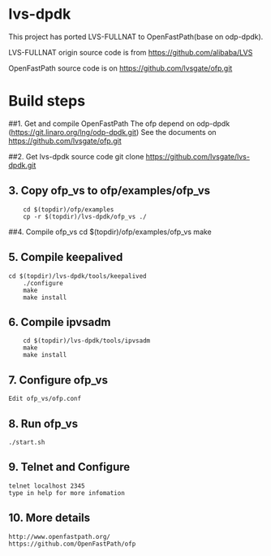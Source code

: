 # lvs-dpdk

This project has ported LVS-FULLNAT to OpenFastPath(base on odp-dpdk).

LVS-FULLNAT origin source code is from https://github.com/alibaba/LVS

OpenFastPath source code is on https://github.com/lvsgate/ofp.git

# Build steps
##1. Get and compile OpenFastPath
    The ofp depend on odp-dpdk (https://git.linaro.org/lng/odp-dpdk.git)
		See the documents on https://github.com/lvsgate/ofp.git

##2. Get lvs-dpdk source code
		git clone https://github.com/lvsgate/lvs-dpdk.git

## 3. Copy ofp_vs to ofp/examples/ofp_vs
		cd $(topdir)/ofp/examples
		cp -r $(topdir)/lvs-dpdk/ofp_vs ./
			

##4. Compile ofp_vs 
		cd $(topdir)/ofp/examples/ofp_vs
		make

## 5. Compile keepalived
  	cd $(topdir)/lvs-dpdk/tools/keepalived
		./configure
		make
		make install

## 6. Compile ipvsadm
		cd $(topdir)/lvs-dpdk/tools/ipvsadm
		make
		make install
		
## 7. Configure ofp_vs
    Edit ofp_vs/ofp.conf
    
## 8. Run ofp_vs
    ./start.sh

## 9. Telnet and Configure
    telnet localhost 2345
    type in help for more infomation

## 10. More details
    http://www.openfastpath.org/
    https://github.com/OpenFastPath/ofp
